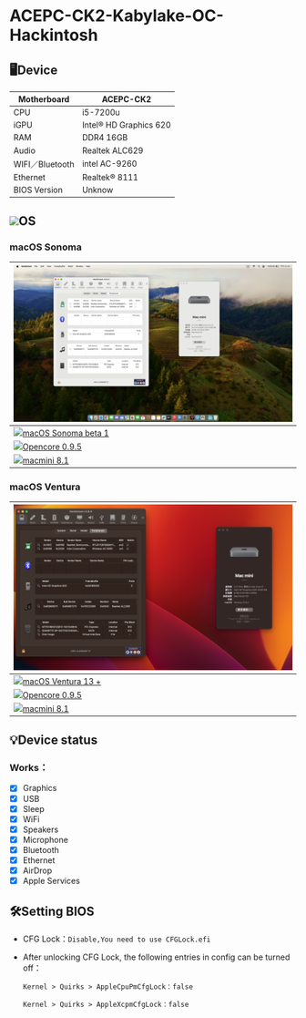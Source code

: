 # ACEPC-CK2-Kabylake-OC-Hackintosh

## 🖥️Device

| Motherboard | ACEPC-CK2 |
|------------|-------------------------------|
| CPU | i5-7200u |
| iGPU | Intel® HD Graphics 620 |
| RAM | DDR4 16GB |
| Audio | Realtek ALC629 |
| WIFI／Bluetooth | intel AC-9260 |
| Ethernet | Realtek® 8111 |
| BIOS Version | Unknow |


## <img src="https://miro.medium.com/max/1200/0*kIZGmKka4RBS9R2D.png" height="40px">OS
### macOS Sonoma 

| ![alt text](macOS_14.png) |
|------------|
| <a href="https://www.apple.com/tw/macos/sonoma/"><img src="https://i.pcmag.com/imagery/reviews/06RfdFpPwulpOiNTTPsjnFr-13.fit_scale.size_760x427.v1689175331.png" height="32px"/>macOS Sonoma beta 1 |
| <a href="https://github.com/dortania/build-repo/releases/tag/OpenCorePkg-408f000"><img src="https://raw.githubusercontent.com/acidanthera/OpenCorePkg/master/Docs/Logos/LogoApprox.svg" height="34px"/>Opencore 0.9.5 |
| <a href="https://dortania.github.io/OpenCore-Install-Guide/extras/smbios-support.html#how-to-decide"><img src="https://aux.iconspalace.com/uploads/imac-icon-256.png" height="30px"/>macmini 8.1 |
### macOS Ventura

| ![alt text](macOS_13.png) |
|------------|
| <a href="[https://www.apple.com/tw/macos/macos-ventura-preview/](https://www.apple.com/tw/newsroom/2022/10/macos-ventura-is-now-available/)"><img src="https://i.pcmag.com/imagery/reviews/04iuiyBZ61YPzdVS4GfRYKM-29.fit_scale.size_760x427.v1666629922.png" height="32px"/>macOS Ventura 13 + |
| <a href="https://github.com/acidanthera/OpenCorePkg/releases/tag/0.9.5"><img src="https://raw.githubusercontent.com/acidanthera/OpenCorePkg/master/Docs/Logos/LogoApprox.svg" height="34px"/>Opencore 0.9.5 |
| <a href="https://dortania.github.io/OpenCore-Install-Guide/extras/smbios-support.html#how-to-decide"><img src="https://aux.iconspalace.com/uploads/imac-icon-256.png" height="30px"/>macmini 8.1 |


## 💡Device status
### Works：
- [x] Graphics
- [x] USB
- [x] Sleep
- [x] WiFi
- [x] Speakers
- [x] Microphone
- [x] Bluetooth
- [x] Ethernet
- [x] AirDrop
- [x] Apple Services

## 🛠️Setting BIOS


- CFG Lock：`Disable,You need to use CFGLock.efi`

- After unlocking CFG Lock, the following entries in config can be turned off：
  
  `Kernel > Quirks > AppleCpuPmCfgLock：false`
  
  `Kernel > Quirks > AppleXcpmCfgLock：false`

